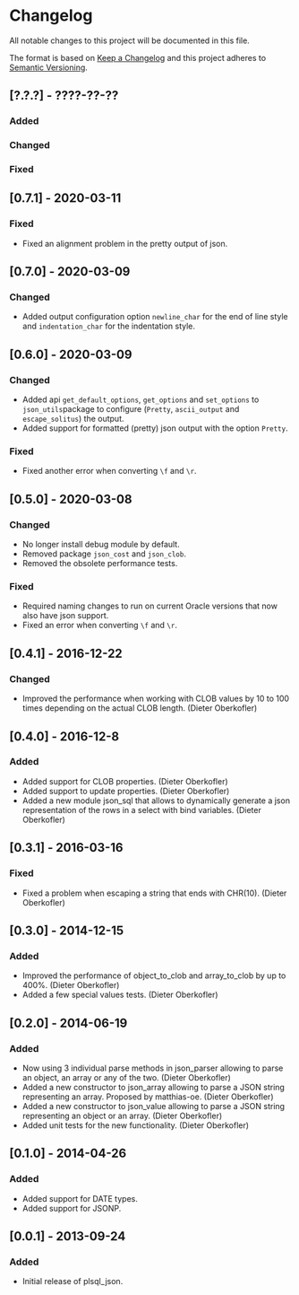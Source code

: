 # Changelog

All notable changes to this project will be documented in this file.

The format is based on [Keep a Changelog](http://keepachangelog.com/en/1.0.0/)
and this project adheres to [Semantic Versioning](http://semver.org/spec/v2.0.0.html).


## [?.?.?] - ????-??-??

### Added
### Changed
### Fixed


## [0.7.1] - 2020-03-11

### Fixed
- Fixed an alignment problem in the pretty output of json.


## [0.7.0] - 2020-03-09

### Changed
- Added output configuration option `newline_char` for the end of line style and `indentation_char` for the indentation style.


## [0.6.0] - 2020-03-09

### Changed
- Added api `get_default_options`, `get_options` and `set_options` to `json_utils`package to configure (`Pretty`, `ascii_output` and `escape_solitus`) the output.
- Added support for formatted (pretty) json output with the option `Pretty`.


### Fixed
- Fixed another error when converting `\f` and `\r`.


## [0.5.0] - 2020-03-08

### Changed
- No longer install debug module by default.
- Removed package `json_cost` and `json_clob`.
- Removed the obsolete performance tests.


### Fixed
- Required naming changes to run on current Oracle versions that now also have json support.
- Fixed an error when converting `\f` and `\r`.


## [0.4.1] - 2016-12-22

### Changed
- Improved the performance when working with CLOB values by 10 to 100 times depending on the actual CLOB length. (Dieter Oberkofler)


## [0.4.0] - 2016-12-8

### Added
- Added support for CLOB properties. (Dieter Oberkofler)
- Added support to update properties. (Dieter Oberkofler)
- Added a new module json_sql that allows to dynamically generate a json representation of the rows in a select with bind variables. (Dieter Oberkofler)


## [0.3.1] - 2016-03-16

### Fixed
- Fixed a problem when escaping a string that ends with CHR(10). (Dieter Oberkofler)


## [0.3.0] - 2014-12-15

### Added
- Improved the performance of object_to_clob and array_to_clob by up to 400%. (Dieter Oberkofler)
- Added a few special values tests. (Dieter Oberkofler)


## [0.2.0] - 2014-06-19

### Added
- Now using 3 individual parse methods in json_parser allowing to parse an object, an array or any of the two. (Dieter Oberkofler)
- Added a new constructor to json_array allowing to parse a JSON string representing an array. Proposed by matthias-oe. (Dieter Oberkofler)
- Added a new constructor to json_value allowing to parse a JSON string representing an object or an array. (Dieter Oberkofler)
- Added unit tests for the new functionality. (Dieter Oberkofler)


## [0.1.0] - 2014-04-26

### Added
- Added support for DATE types.
- Added support for JSONP.


## [0.0.1] - 2013-09-24

### Added
- Initial release of plsql_json.
